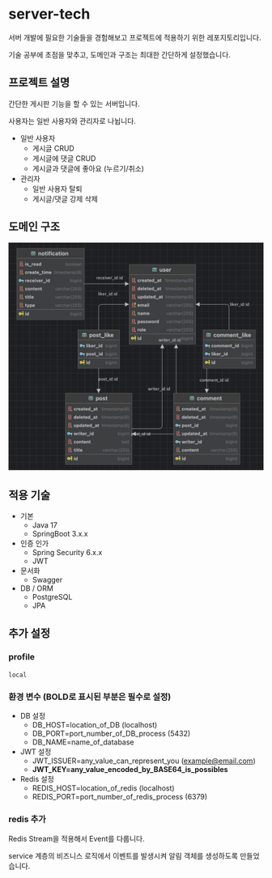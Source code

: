 # server-tech

서버 개발에 필요한 기술들을 경험해보고 프로젝트에 적용하기 위한 레포지토리입니다.

기술 공부에 초점을 맞추고, 도메인과 구조는 최대한 간단하게 설정했습니다.

## 프로젝트 설명

간단한 게시판 기능을 할 수 있는 서버입니다.

사용자는 일반 사용자와 관리자로 나뉩니다.

- 일반 사용자
    - 게시글 CRUD
    - 게시글에 댓글 CRUD
    - 게시글과 댓글에 좋아요 (누르기/취소)
- 관리자
    - 일반 사용자 탈퇴
    - 게시글/댓글 강제 삭제

## 도메인 구조

![photo](/.github/photos/erd.png)

## 적용 기술

- 기본
    - Java 17
    - SpringBoot 3.x.x
- 인증 인가
    - Spring Security 6.x.x
    - JWT
- 문서화
    - Swagger
- DB / ORM
    - PostgreSQL
    - JPA

## 추가 설정
### profile

```local```

### 환경 변수 (**BOLD**로 표시된 부분은 필수로 설정)

- DB 설정
  - DB_HOST=location_of_DB (localhost)
  - DB_PORT=port_number_of_DB_process (5432)
  - DB_NAME=name_of_database
- JWT 설정
  - JWT_ISSUER=any_value_can_represent_you (example@email.com)
  - **JWT_KEY=any_value_encoded_by_BASE64_is_possibles**
- Redis 설정
  - REDIS_HOST=location_of_redis (localhost)
  - REDIS_PORT=port_number_of_redis_process (6379)

### redis 추가

Redis Stream을 적용해서 Event를 다룹니다.

service 계층의 비즈니스 로직에서 이벤트를 발생시켜 알림 객체를 생성하도록 만들었습니다. 

